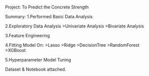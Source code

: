 Project: To Predict the Concrete Strength 

Summary:
1.Performed Basic Data Analysis

2.Exploratory Data Analysis
	>Univariate Analysis
	>Bivariate Analysis

3.Feature Engineering

4.Fitting Model On:
	>Lasso
	>Ridge
	>DecisionTree
	>RandomForest
	>XGBoost

5.Hyperparameter Model Tuning


Dataset & Notebook attached.
